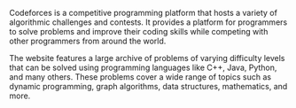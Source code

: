 Codeforces is a competitive programming platform that hosts a variety of algorithmic challenges and contests. It provides a platform for programmers to solve problems and improve their coding skills while competing with other programmers from around the world.

The website features a large archive of problems of varying difficulty levels that can be solved using programming languages like C++, Java, Python, and many others. These problems cover a wide range of topics such as dynamic programming, graph algorithms, data structures, mathematics, and more.
